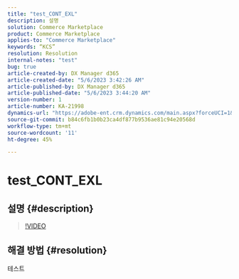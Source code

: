 ```yaml
---
title: "test_CONT_EXL"
description: 설명
solution: Commerce Marketplace
product: Commerce Marketplace
applies-to: "Commerce Marketplace"
keywords: “KCS”
resolution: Resolution
internal-notes: "test"
bug: true
article-created-by: DX Manager d365
article-created-date: "5/6/2023 3:42:26 AM"
article-published-by: DX Manager d365
article-published-date: "5/6/2023 3:44:20 AM"
version-number: 1
article-number: KA-21998
dynamics-url: "https://adobe-ent.crm.dynamics.com/main.aspx?forceUCI=1&pagetype=entityrecord&etn=knowledgearticle&id=ff802aff-bfeb-ed11-a7c6-6045bd0061cb"
source-git-commit: b84c6fb1b0b23ca4df877b9536ae81c94e20568d
workflow-type: tm+mt
source-wordcount: '11'
ht-degree: 45%

---
```


# test_CONT_EXL

## 설명 {#description}



>[!VIDEO](https://video.tv.adobe.com/v/18696?quality=9&amp;learn=on)




## 해결 방법 {#resolution}


테스트
